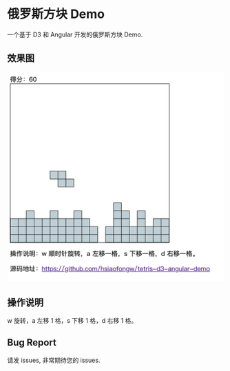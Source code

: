 # 俄罗斯方块 Demo

一个基于 D3 和 Angular 开发的俄罗斯方块 Demo.

## 效果图

![figure](screenshot-1.png)

## 操作说明

w 旋转，a 左移 1 格，s 下移 1 格，d 右移 1 格。

## Bug Report

请发 issues, 非常期待您的 issues.
